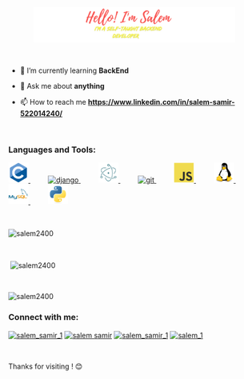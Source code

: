 <p align="center"><a href="https://salem2400.github.io"><img width="80%" alt="Hello, I'm Salem. I'm a self-taught BackEnd developer !" src="./assets/hii.png" /></a></p>
<br />


- 🌱 I’m currently learning **BackEnd**

- 💬 Ask me about **anything**

- 📫 How to reach me **https://www.linkedin.com/in/salem-samir-522014240/**
  <a>
&nbsp;&nbsp;
</a>

  <a>
&nbsp;&nbsp;
</a>
  <a>
&nbsp;&nbsp;
</a>

  <a>
&nbsp;&nbsp;
</a>

  <a>
&nbsp;&nbsp;
</a>

<h3 align="left">Languages and Tools:</h3>
<p align="left">
  <a href="https://www.cprogramming.com/" target="_blank" rel="noreferrer">
    <img src="https://raw.githubusercontent.com/devicons/devicon/master/icons/c/c-original.svg" alt="c" width="40" height="40"/>
  </a>
  &nbsp;&nbsp; &nbsp;&nbsp; &nbsp;&nbsp; <!-- Add two non-breaking spaces as a separator -->
  <a href="https://www.djangoproject.com/" target="_blank" rel="noreferrer">
    <img src="https://cdn.worldvectorlogo.com/logos/django.svg" alt="django" width="40" height="40"/>
  </a>
  &nbsp;&nbsp; &nbsp;&nbsp; &nbsp;&nbsp;
  <a href="https://www.electronjs.org" target="_blank" rel="noreferrer">
    <img src="https://raw.githubusercontent.com/devicons/devicon/master/icons/electron/electron-original.svg" alt="electron" width="40" height="40"/>
  </a>
  &nbsp;&nbsp; &nbsp;&nbsp; &nbsp;&nbsp;
  <a href="https://git-scm.com/" target="_blank" rel="noreferrer">
    <img src="https://www.vectorlogo.zone/logos/git-scm/git-scm-icon.svg" alt="git" width="40" height="40"/>
  </a>
  &nbsp;&nbsp; &nbsp;&nbsp; &nbsp;&nbsp;
  <a href="https://developer.mozilla.org/en-US/docs/Web/JavaScript" target="_blank" rel="noreferrer">
    <img src="https://raw.githubusercontent.com/devicons/devicon/master/icons/javascript/javascript-original.svg" alt="javascript" width="40" height="40"/>
  </a>
  &nbsp;&nbsp; &nbsp;&nbsp; &nbsp;&nbsp;
  <a href="https://www.linux.org/" target="_blank" rel="noreferrer">
    <img src="https://raw.githubusercontent.com/devicons/devicon/master/icons/linux/linux-original.svg" alt="linux" width="40" height="40"/>
  </a>
  &nbsp;&nbsp; &nbsp;&nbsp; &nbsp;&nbsp;
  <a href="https://www.mysql.com/" target="_blank" rel="noreferrer">
    <img src="https://raw.githubusercontent.com/devicons/devicon/master/icons/mysql/mysql-original-wordmark.svg" alt="mysql" width="40" height="40"/>
  </a>
  &nbsp;&nbsp; &nbsp;&nbsp; &nbsp;&nbsp;
  <a href="https://www.python.org" target="_blank" rel="noreferrer">
    <img src="https://raw.githubusercontent.com/devicons/devicon/master/icons/python/python-original.svg" alt="python" width="40" height="40"/>
  </a>
</p>


  <a>
&nbsp;&nbsp;
</a>

  <a>
&nbsp;&nbsp;
</a>

  <a>
&nbsp;&nbsp;
</a>

  <a>
&nbsp;&nbsp;
</a>

  <a>
&nbsp;&nbsp;
</a>

  <a>
&nbsp;&nbsp;
</a>

  <a>
&nbsp;&nbsp;
</a>

  <a>
&nbsp;&nbsp;
</a>

<p><img align="center" src="https://github-readme-streak-stats.herokuapp.com/?user=salem2400&" alt="salem2400" /></p>
  <a>
&nbsp;&nbsp;
</a>

  <a>
&nbsp;&nbsp;
</a>

  <a>
&nbsp;&nbsp;
</a>

<p>&nbsp;<img align="center" src="https://github-readme-stats.vercel.app/api?username=salem2400&show_icons=true&locale=en" alt="salem2400" /></p>

  <a>
&nbsp;&nbsp;
</a>

  <a>
&nbsp;&nbsp;
</a>

  <a>
&nbsp;&nbsp;
</a>

<p><img align="left" src="https://github-readme-stats.vercel.app/api/top-langs?username=salem2400&show_icons=true&locale=en&layout=compact" alt="salem2400" /></p>

  <a>
&nbsp;&nbsp;
</a>

  <a>
&nbsp;&nbsp;
</a>

  <a>
&nbsp;&nbsp;
</a>

  <a>
&nbsp;&nbsp;
</a>

  <a>
&nbsp;&nbsp;
</a>

  <a>
&nbsp;&nbsp;
</a>

  <a>
&nbsp;&nbsp;
</a>

  <a>
&nbsp;&nbsp;
</a>

  <a>
&nbsp;&nbsp;
</a>

  <a>
&nbsp;&nbsp; &nbsp;&nbsp; &nbsp;&nbsp; &nbsp;&nbsp; &nbsp;&nbsp; &nbsp;&nbsp; &nbsp;&nbsp;
</a>
<h3 align="left">Connect with me:</h3>
<p align="left">
<a href="https://twitter.com/salem_samir_1" target="blank"><img align="center" src="https://raw.githubusercontent.com/rahuldkjain/github-profile-readme-generator/master/src/images/icons/Social/twitter.svg" alt="salem_samir_1" height="30" width="40" /></a>
<a href="https://linkedin.com/in/salem samir" target="blank"><img align="center" src="https://raw.githubusercontent.com/rahuldkjain/github-profile-readme-generator/master/src/images/icons/Social/linked-in-alt.svg" alt="salem samir" height="30" width="40" /></a>
<a href="https://instagram.com/salem_samir_1" target="blank"><img align="center" src="https://raw.githubusercontent.com/rahuldkjain/github-profile-readme-generator/master/src/images/icons/Social/instagram.svg" alt="salem_samir_1" height="30" width="40" /></a>
<a href="https://codeforces.com/profile/salem_1" target="blank"><img align="center" src="https://raw.githubusercontent.com/rahuldkjain/github-profile-readme-generator/master/src/images/icons/Social/codeforces.svg" alt="salem_1" height="30" width="40" /></a>
</p>

  <a>
&nbsp;&nbsp;
</a>

  <a>
&nbsp;&nbsp;
</a>

  <a>
&nbsp;&nbsp;
</a>

  <a>
&nbsp;&nbsp;
</a>

  <a>
&nbsp;&nbsp;
</a>

Thanks for visiting ! 😊
